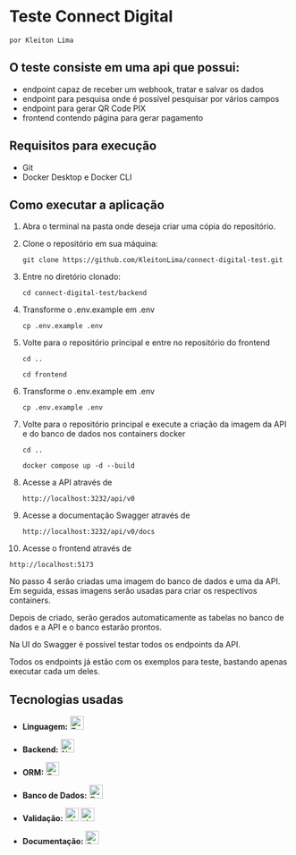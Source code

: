 # Teste Connect Digital

    por Kleiton Lima

## O teste consiste em uma api que possui:

- endpoint capaz de receber um webhook, tratar e salvar os dados
- endpoint para pesquisa onde é possível pesquisar por vários campos
- endpoint para gerar QR Code PIX
- frontend contendo página para gerar pagamento

## Requisitos para execução
- Git
- Docker Desktop e Docker CLI

## Como executar a aplicação

1. Abra o terminal na pasta onde deseja criar uma cópia do repositório.

2. Clone o repositório em sua máquina:

   ```
   git clone https://github.com/KleitonLima/connect-digital-test.git
   ```

3. Entre no diretório clonado:

   ```
   cd connect-digital-test/backend
   ```

4. Transforme o .env.example em .env

   ```
   cp .env.example .env
   ```

5. Volte para o repositório principal e entre no repositório do frontend

   ```
   cd ..
   ```

   ```
   cd frontend
   ```

6. Transforme o .env.example em .env

   ```
   cp .env.example .env
   ```

7. Volte para o repositório principal e execute a criação da imagem da API e do banco de dados nos containers docker

   ```
   cd ..
   ```

   ```
   docker compose up -d --build
   ```

8. Acesse a API através de

   ```
   http://localhost:3232/api/v0
   ```

9. Acesse a documentação Swagger através de

   ```
   http://localhost:3232/api/v0/docs
   ```

10. Acesse o frontend através de

   ```
   http://localhost:5173
   ```

No passo 4 serão criadas uma imagem do banco de dados e uma da API. Em seguida, essas imagens serão usadas para criar os respectivos containers.

Depois de criado, serão gerados automaticamente as tabelas no banco de dados e a API e o banco estarão prontos.

Na UI do Swagger é possível testar todos os endpoints da API.

Todos os endpoints já estão com os exemplos para teste, bastando apenas executar cada um deles.

## Tecnologias usadas

- **Linguagem:** <a href="https://www.typescriptlang.org/" target="_blank"><img src="https://img.shields.io/badge/TypeScript-3178C6?style=for-the-badge&logo=typescript&logoColor=white" alt="TypeScript" height="24" /></a>

- **Backend:** <a href="https://nestjs.com/" target="_blank"><img src="https://img.shields.io/badge/NestJS-E0234E?style=for-the-badge&logo=nestjs&logoColor=white" alt="NestJS" height="24" /></a>

- **ORM:** <a href="https://typeorm.io/" target="_blank"><img src="https://img.shields.io/badge/TypeORM-FF4785?style=for-the-badge&logo=typeorm&logoColor=white" alt="TypeORM" height="24" /></a>

- **Banco de Dados:** <a href="https://www.postgresql.org/" target="_blank"><img src="https://img.shields.io/badge/PostgreSQL-4169E1?style=for-the-badge&logo=postgresql&logoColor=white" alt="PostgreSQL" height="24" /></a>

- **Validação:** <a href="https://www.npmjs.com/package/class-validator" target="_blank"><img src="https://img.shields.io/badge/class--validator-ffb300?style=for-the-badge&logo=checkmarx&logoColor=white" alt="class-validator" height="24" /></a> <a href="https://www.npmjs.com/package/class-transformer" target="_blank"><img src="https://img.shields.io/badge/class--transformer-00bcd4?style=for-the-badge&logo=autodesk&logoColor=white" alt="class-transformer" height="24" /></a>

- **Documentação:** <a href="https://swagger.io/" target="_blank"><img src="https://img.shields.io/badge/Swagger-85EA2D?style=for-the-badge&logo=swagger&logoColor=black" alt="Swagger" height="24" /></a>
